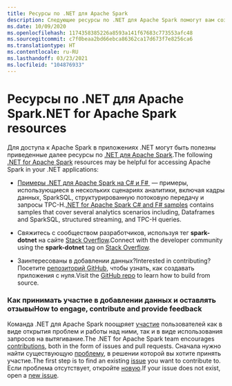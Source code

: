 ```yaml
---
title: Ресурсы по .NET для Apache Spark
description: Следующие ресурсы по .NET для Apache Spark помогут вам создавать специализированные решения по обработке и анализу данных и интегрировать их в свои .NET-приложения.
ms.date: 10/09/2020
ms.openlocfilehash: 1174358385226a8593a141f67683c773553afc48
ms.sourcegitcommit: c7f0beaa2bd66ebca86362ca17d673f7e8256ca6
ms.translationtype: HT
ms.contentlocale: ru-RU
ms.lasthandoff: 03/23/2021
ms.locfileid: "104876933"
---
```

# <a name="net-for-apache-spark-resources"></a><span data-ttu-id="bca73-103">Ресурсы по .NET для Apache Spark</span><span class="sxs-lookup"><span data-stu-id="bca73-103">.NET for Apache Spark resources</span></span>

<span data-ttu-id="bca73-104">Для доступа к Apache Spark в приложениях .NET могут быть полезны приведенные далее ресурсы по [.NET для Apache Spark](../index.yml).</span><span class="sxs-lookup"><span data-stu-id="bca73-104">The following [.NET for Apache Spark](../index.yml) resources may be helpful for accessing Apache Spark in your .NET applications:</span></span>

* <span data-ttu-id="bca73-105">[Примеры .NET для Apache Spark на C# и F# ](https://github.com/dotnet/spark#samples) — примеры, использующиеся в нескольких сценариях аналитики, включая кадры данных, SparkSQL, структурированную потоковую передачу и запросы TPC-H.</span><span class="sxs-lookup"><span data-stu-id="bca73-105">[.NET for Apache Spark C# and F# samples](https://github.com/dotnet/spark#samples) contains samples that cover several analytics scenarios including, Dataframes and SparkSQL, structured streaming, and TPC-H queries.</span></span>

* <span data-ttu-id="bca73-106">Свяжитесь с сообществом разработчиков, используя тег **spark-dotnet** на сайте [Stack Overflow](https://stackoverflow.com/questions/tagged/spark-dotnet).</span><span class="sxs-lookup"><span data-stu-id="bca73-106">Connect with the developer community using the **spark-dotnet** tag on [Stack Overflow](https://stackoverflow.com/questions/tagged/spark-dotnet).</span></span>

* <span data-ttu-id="bca73-107">Заинтересованы в добавлении данных?</span><span class="sxs-lookup"><span data-stu-id="bca73-107">Interested in contributing?</span></span> <span data-ttu-id="bca73-108">Посетите [репозиторий GitHub](https://github.com/dotnet/spark), чтобы узнать, как создавать приложения с нуля.</span><span class="sxs-lookup"><span data-stu-id="bca73-108">Visit the [GitHub repo](https://github.com/dotnet/spark) to learn how to build from source.</span></span>

### <a name="how-to-engage-contribute-and-provide-feedback"></a><span data-ttu-id="bca73-109">Как принимать участие в добавлении данных и оставлять отзывы</span><span class="sxs-lookup"><span data-stu-id="bca73-109">How to engage, contribute and provide feedback</span></span>

<span data-ttu-id="bca73-110">Команда .NET для Apache Spark поощряет [участие](https://github.com/dotnet/spark/blob/main/docs/contributing.md) пользователей как в виде открытия проблем и работы над ними, так и в виде использования запросов на вытягивание.</span><span class="sxs-lookup"><span data-stu-id="bca73-110">The .NET for Apache Spark team encourages [contributions](https://github.com/dotnet/spark/blob/main/docs/contributing.md), both in the form of issues and pull requests.</span></span> <span data-ttu-id="bca73-111">Сначала нужно найти существующую [проблему](https://github.com/dotnet/spark/issues), в решении которой вы хотите принять участие.</span><span class="sxs-lookup"><span data-stu-id="bca73-111">The first step is to find an existing [issue](https://github.com/dotnet/spark/issues) you want to contribute to.</span></span> <span data-ttu-id="bca73-112">Если проблема отсутствует, откройте [новую](https://github.com/dotnet/spark/issues?utf8=%E2%9C%93&q=is%3Aissue+is%3Aopen+).</span><span class="sxs-lookup"><span data-stu-id="bca73-112">If your issue does not exist, open a [new issue](https://github.com/dotnet/spark/issues?utf8=%E2%9C%93&q=is%3Aissue+is%3Aopen+).</span></span>
